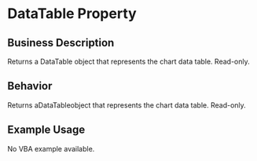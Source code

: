 # DataTable Property

## Business Description
Returns a DataTable object that represents the chart data table. Read-only.

## Behavior
Returns aDataTableobject that represents the chart data table. Read-only.

## Example Usage
No VBA example available.